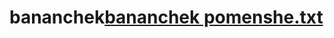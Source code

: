 # bananchek[bananchek pomenshe.txt](https://github.com/user-attachments/files/22112610/bananchek.pomenshe.txt)
